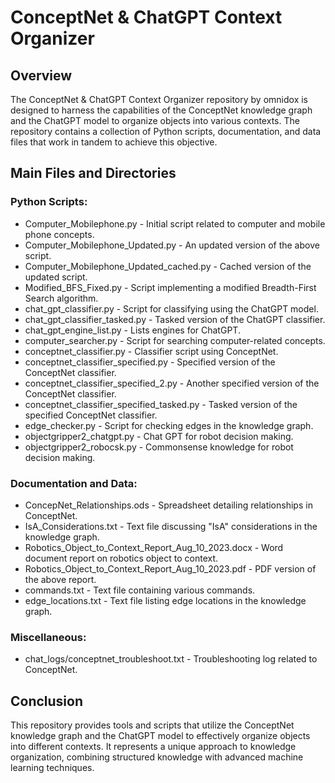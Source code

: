 # ConceptNet & ChatGPT Context Organizer

## Overview
The ConceptNet & ChatGPT Context Organizer repository by omnidox is designed to harness the capabilities of the ConceptNet knowledge graph and the ChatGPT model to organize objects into various contexts. The repository contains a collection of Python scripts, documentation, and data files that work in tandem to achieve this objective.

## Main Files and Directories

### Python Scripts:
- Computer_Mobilephone.py - Initial script related to computer and mobile phone concepts.
- Computer_Mobilephone_Updated.py - An updated version of the above script.
- Computer_Mobilephone_Updated_cached.py - Cached version of the updated script.
- Modified_BFS_Fixed.py - Script implementing a modified Breadth-First Search algorithm.
- chat_gpt_classifier.py - Script for classifying using the ChatGPT model.
- chat_gpt_classifier_tasked.py - Tasked version of the ChatGPT classifier.
- chat_gpt_engine_list.py - Lists engines for ChatGPT.
- computer_searcher.py - Script for searching computer-related concepts.
- conceptnet_classifier.py - Classifier script using ConceptNet.
- conceptnet_classifier_specified.py - Specified version of the ConceptNet classifier.
- conceptnet_classifier_specified_2.py - Another specified version of the ConceptNet classifier.
- conceptnet_classifier_specified_tasked.py - Tasked version of the specified ConceptNet classifier.
- edge_checker.py - Script for checking edges in the knowledge graph.
- objectgripper2_chatgpt.py - Chat GPT for robot decision making.
- objectgripper2_robocsk.py - Commonsense knowledge for robot decision making.

### Documentation and Data: 
- ConcepNet_Relationships.ods - Spreadsheet detailing relationships in ConceptNet.
- IsA_Considerations.txt - Text file discussing "IsA" considerations in the knowledge graph.
- Robotics_Object_to_Context_Report_Aug_10_2023.docx - Word document report on robotics object to context.
- Robotics_Object_to_Context_Report_Aug_10_2023.pdf - PDF version of the above report.
- commands.txt - Text file containing various commands.
- edge_locations.txt - Text file listing edge locations in the knowledge graph.

### Miscellaneous: 
- chat_logs/conceptnet_troubleshoot.txt - Troubleshooting log related to ConceptNet.

## Conclusion 
This repository provides tools and scripts that utilize the ConceptNet knowledge graph and the ChatGPT model to effectively organize objects into different contexts. It represents a unique approach to knowledge organization, combining structured knowledge with advanced machine learning techniques.
